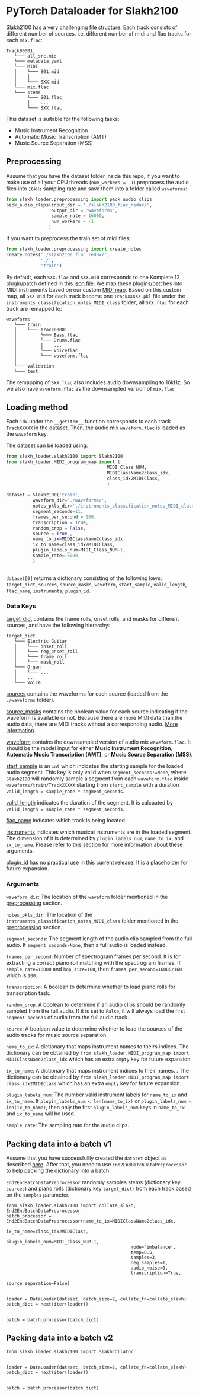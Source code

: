 # PyTorch Dataloader for Slakh2100

Slakh2100 has a very challenging [file structure](https://github.com/ethman/slakh-utils#at-a-glance). Each track consists of different number of sources. i.e. different number of midi and flac tracks for each `mix.flac`:
```
Track00001
   └─── all_src.mid
   └─── metadata.yaml
   └─── MIDI
   │    └─── S01.mid
   │    │    ...
   │    └─── SXX.mid
   └─── mix.flac
   └─── stems
        └─── S01.flac
        │    ...
        └─── SXX.flac 
```

This dataset is suitable for the following tasks:
- Music Instrument Recognition
- Automatic Music Transcription (AMT)
- Music Source Separation (MSS)

## Preprocessing
Assume that you have the dataset folder inside this repo, if you want to make use of all your CPU threads (`num_workers = -1`) preprocess the audio files into `16kHz` sampling rate and save them into a folder called `waveforms`:

```python
from slakh_loader.preprocessing import pack_audio_clips
pack_audio_clips(input_dir = './slakh2100_flac_redux/',
                 output_dir = 'waveforms',
                 sample_rate = 16000,
                 num_workers = -1
                )
```


If you want to preprocess the train set of midi files:
```python
from slakh_loader.preprocessing import create_notes
create_notes('./slakh2100_flac_redux/', 
             './', 
             'train')
```

By default, each `SXX.flac` and `SXX.mid` corresponds to one Komplete 12 plugin/patch defined in this [json file](https://github.com/ethman/slakh-generation/blob/e6454eb57a3683b99cdd16695fe652f83b75bb14/instr_defs_metadata/komplete_strict.json). We map these plugins/patches into MIDI instruments based on our custom [MIDI map](./slakh_loader/MIDI_program_map.tsv). Based on this custom map, all `SXX.mid` for each track become one `TrackXXXXX.pkl` file under the `instruments_classification_notes_MIDI_class` folder; all `SXX.flac` for each track are remapped to:

```
waveforms
   └─── train
   │    └─── Track00001
   │         └─── Bass.flac
   │         └─── Drums.flac
   │         │    ...
   │         └─── Voiceflac 
   │         └─── waveform.flac   
   │
   └─── validation
   └─── test
```

The remapping of `SXX.flac` also includes audio downsampling to 16kHz. So we also have `waveform.flac` as the downsampled version of `mix.flac`



## Loading method
Each `idx` under the `__getitem__` function corresponds to each track `TrackXXXXX` in the dataset. Then, the audio mix `waveform.flac` is loaded as the `waveform` key.

The dataset can be loaded using:

```python
from slakh_loader.slakh2100 import Slakh2100
from slakh_loader.MIDI_program_map import (
                                      MIDI_Class_NUM,
                                      MIDIClassName2class_idx,
                                      class_idx2MIDIClass,
                                      )
                                      
dataset = Slakh2100('train',
          waveform_dir='./waveforms/',
          notes_pkls_dir='./instruments_classification_notes_MIDI_class/',
          segment_seconds=11,
          frames_per_second = 100,
          transcription = True,
          random_crop = False,
          source = True ,
          name_to_ix=MIDIClassName2class_idx,
          ix_to_name=class_idx2MIDIClass,
          plugin_labels_num=MIDI_Class_NUM-1,
          sample_rate=16000,             
          )                                   
                                      
```

`dataset[0]` returns a dictionary consisting of the following keys: `target_dict`, `sources`, `source_masks`, `waveform`, `start_sample`, `valid_length`, `flac_name`, `instruments`, `plugin_id`.

### Data Keys

[target_dict](./examples/target_dict.md) contains the frame rolls, onset rolls, and masks for different sources, and have the following hierarchy:
```
target_dict
   └─── Electric Guitar
   │    └─── onset_roll
   │    └─── reg_onset_roll
   │    └─── frame_roll
   │    └─── mask_roll 
   └─── Organ
   │    └─── ...   
   │    ...
   └─── Voice
```

[sources](./examples/sources.md) contains the waveforms for each source (loaded from the `./waveforms` folder).

[source_masks](./examples/source_masks.md) contains the boolean value for each source indicating if the waveform is available or not. Because there are more MIDI data than the audio data, there are MIDI tracks without a corresponding audio. [More information](https://github.com/ethman/slakh-utils/issues/20).

[waveform](./examples/waveform.md) contains the downsampled version of audio mix `waveform.flac`. It should be the model input for either __Music Instrument Recognition__, __Automatic Music Transcription (AMT)__, or __Music Source Separation (MSS)__.

[start_sample](./examples/start_sample.md) is an `int` which indicates the starting sample for the loaded audio segment. This key is only valid when `segment_seconds!=None`, where `Slakh2100` will randomly sample a segment from each `waveform.flac` inside `waveforms/train/TrackXXXXX` starting from `start_sample` with a duration `valid_length = sample_rate * segment_seconds`.

[valid_length](./examples/valid_length.md) indicates the duration of the segment. It is calcuated by `valid_length = sample_rate * segment_seconds`.

[flac_name](./examples/flac_name.md) indicates which track is being located.

[instruments](./examples/instruments.md) indicates which musical instruments are in the loaded segment. The dimension of it is determined by `plugin_labels_num`, `name_to_ix`, and `ix_to_name`. Please refer to [this section](#Arguments) for more information about these arguments.

[plugin_id](./examples/plugin_id.md) has no practical use in this current release. It is a placeholder for future expansion. 

### Arguments

`waveform_dir`: The location of the `waveform` folder mentioned in the [preprocessing](#Preprocessing) section.

`notes_pkls_dir`: The location of the `instruments_classification_notes_MIDI_class` folder mentioned in the [preprocessing](#Preprocessing) section.

`segment_seconds`: The segment length of the audio clip sampled from the full audio. If `segment_seconds=None`, then a full audio is loaded instead.

`frames_per_second`: Number of spectrogram frames per second. It is for extracting a correct piano roll matching with the spectrogram frames. If `sample_rate=16000` and `hop_size=160`, then `frames_per_second=16000/160` which is `100`.

`transcription`: A boolean to determine whether to load piano rolls for transcription task.

`random_crop`: A boolean to determine if an audio clips should be randomly sampled from the full audio. If it is set to `False`, it will always load the first `segment_seconds` of audio from the full audio track.

`source`: A boolean value to determine whether to load the sources of the audio tracks for music source separation.

`name_to_ix`: A dictionary that maps instrument names to theirs indices. The dictionary can be obtained by `from slakh_loader.MIDI_program_map import MIDIClassName2class_idx` which has an extra `empty` key for future expansion.

`ix_to_name`: A dictionary that maps instrument indices to their names. . The dictionary can be obtained by `from slakh_loader.MIDI_program_map import class_idx2MIDIClass` which has an extra `empty` key for future expansion.

`plugin_labels_num`: The number valid instrument labels for `name_to_ix` and `ix_to_name`. If `plugin_labels_num < len(name_to_ix)` or `plugin_labels_num < len(ix_to_name)`, then only the first `plugin_labels_num` keys in `name_to_ix` and `ix_to_name` will be used.

`sample_rate`: The sampling rate for the audio clips.

## Packing data into a batch v1
Assume that you have successfullly created the `dataset` object as described [here](#Loading-method). After that, you need to use `End2EndBatchDataPreprocessor` to help packing the dictionary into a batch.

`End2EndBatchDataPreprocessor` randomly samples stems (dictionary key `sources`) and piano rolls (dictionary key `target_dict`) from each track based on the `samples` parameter.

```
from slakh_loader.slakh2100 import collate_slakh, End2EndBatchDataPreprocessor
batch_processor = End2EndBatchDataPreprocessor(name_to_ix=MIDIClassName2class_idx,
                                               ix_to_name=class_idx2MIDIClass,
                                               plugin_labels_num=MIDI_Class_NUM-1,
                                               mode='imbalance',
                                               temp=0.5,
                                               samples=3,
                                               neg_samples=1,
                                               audio_noise=0,
                                               transcription=True,
                                               source_separation=False)


loader = DataLoader(dataset, batch_size=2, collate_fn=collate_slakh)
batch_dict = next(iter(loader))

                                               
batch = batch_processor(batch_dict)    
```

## Packing data into a batch v2
```
from slakh_loader.slakh2100 import SlakhCollator


loader = DataLoader(dataset, batch_size=2, collate_fn=collate_slakh)
batch_dict = next(iter(loader))

                                               
batch = batch_processor(batch_dict)    
```

